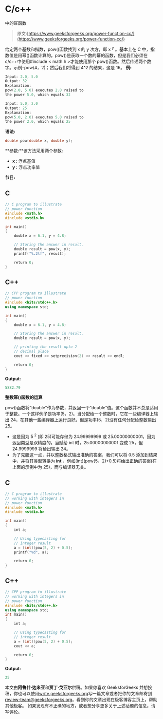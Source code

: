 # C/c++

中的幂函数

> 原文:[https://www.geeksforgeeks.org/power-function-cc/](https://www.geeksforgeeks.org/power-function-cc/)

给定两个基数和指数，pow()函数找到 x 的 y 次方，即 x <sup>y</sup> 。基本上在 C 中，指数值是用幂()函数计算的。pow()是获取一个数的幂的函数，但是我们必须在 c/c++中使用#include < math.h >才能使用那个 pow()函数。然后传递两个数字。示例–pow(4，2)；然后我们将得到 4^2 的结果，这是 16。
**例:**

```cpp
Input: 2.0, 5.0
Output: 32
Explanation: 
pow(2.0, 5.0) executes 2.0 raised to
the power 5.0, which equals 32

Input: 5.0, 2.0
Output: 25
Explanation: 
pow(5.0, 2.0) executes 5.0 raised to
the power 2.0, which equals 25
```

**语法:**

```cpp
double pow(double x, double y);
```

**参数:**该方法采用两个参数:

*   **x :** 浮点基值
*   **y :** 浮点功率值

**节目:**

## C

```cpp
// C program to illustrate
// power function
#include <math.h>
#include <stdio.h>

int main()
{
    double x = 6.1, y = 4.8;

    // Storing the answer in result.
    double result = pow(x, y);
    printf("%.2lf", result);

    return 0;
}
```

## C++

```cpp
// CPP program to illustrate
// power function
#include <bits/stdc++.h>
using namespace std;

int main()
{
    double x = 6.1, y = 4.8;

    // Storing the answer in result.
    double result = pow(x, y);

    // printing the result upto 2
    // decimal place
    cout << fixed << setprecision(2) << result << endl;

    return 0;
}
```

**Output:** 

```cpp
5882.79
```

**整数幂()函数的运算**

pow()函数将“double”作为参数，并返回一个“double”值。这个函数并不总是适用于整数。一个这样例子是功率(5，2)。当分配给一个整数时，它在一些编译器上输出 24，在其他一些编译器上运行良好。但是功率(5，2)没有任何分配给整数输出 25。

*   这是因为 5 <sup>2</sup> (即 25)可能存储为 24.99999999 或 25.00000000001，因为返回类型是双精度的。当赋给 int 时，25.00000000001 变成 25，但 24.9999999 将给出输出 24。
*   为了克服这一点，并以整数格式输出准确的答案，我们可以将 0.5 添加到结果中，并将其类型转换为 **int** ，例如(int)(pow(5，2)+0.5)将给出正确的答案(在上面的示例中为 25)，而与编译器无关。

## C

```cpp
// C program to illustrate
// working with integers in
// power function
#include <math.h>
#include <stdio.h>

int main()
{
    int a;

    // Using typecasting for
    // integer result
    a = (int)(pow(5, 2) + 0.5);
    printf("%d", a);

    return 0;
}
```

## C++

```cpp
// CPP program to illustrate
// working with integers in
// power function
#include <bits/stdc++.h>
using namespace std;
int main()
{
    int a;

    // Using typecasting for
    // integer result
    a = (int)(pow(5, 2) + 0.5);
    cout << a;

    return 0;
}
```

**Output:** 

```cpp
25
```

本文由**阿鲁什·达米亚**和**贾丁·戈亚尔**供稿。如果你喜欢 GeeksforGeeks 并想投稿，你也可以使用[write.geeksforgeeks.org](https://write.geeksforgeeks.org)写一篇文章或者把你的文章邮寄到 review-team@geeksforgeeks.org。看到你的文章出现在极客博客主页上，帮助其他极客。
如果发现有不正确的地方，或者想分享更多关于上述话题的信息，请写评论。